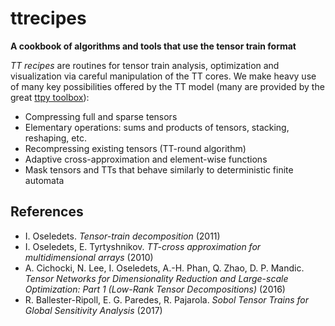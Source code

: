 # ttrecipes 

**A cookbook of algorithms and tools that use the tensor train format**

*TT recipes* are routines for tensor train analysis, optimization and visualization via careful manipulation of the TT cores. We make heavy use of many key possibilities offered by the TT model (many are provided by the great [ttpy toolbox](https://github.com/oseledets/ttpy)):

- Compressing full and sparse tensors
- Elementary operations: sums and products of tensors, stacking, reshaping, etc.
- Recompressing existing tensors (TT-round algorithm)
- Adaptive cross-approximation and element-wise functions
- Mask tensors and TTs that behave similarly to deterministic finite automata

## References

- I. Oseledets. *Tensor-train decomposition* (2011)
- I. Oseledets, E. Tyrtyshnikov. *TT-cross approximation for multidimensional arrays* (2010)
- A. Cichocki, N. Lee, I. Oseledets, A.-H. Phan, Q. Zhao, D. P. Mandic. *Tensor Networks for Dimensionality Reduction and Large-scale Optimization: Part 1 (Low-Rank Tensor Decompositions)* (2016)
- R. Ballester-Ripoll, E. G. Paredes, R. Pajarola. *Sobol Tensor Trains for Global Sensitivity Analysis* (2017)